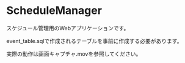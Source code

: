 # ScheduleManager
スケジュール管理用のWebアプリケーションです。

event_table.sqlで作成されるテーブルを事前に作成する必要があります。

実際の動作は画面キャプチャ.movを参照してください。
